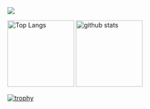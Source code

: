 ![](http://github-profile-summary-cards.vercel.app/api/cards/profile-details?username=lxizaxi&theme=github)

<p align="left"> 
  <img alt="Top Langs" height="150px" src="https://github-readme-stats.vercel.app/api/top-langs/?username=lxizaxi&layout=compact&count_private=true&show_icons=true&theme=github" />
  <img alt="github stats" height="150px" src="https://github-readme-stats.vercel.app/api?username=lxizaxi&count_private=true&show_icons=true&show_icons=true&theme=github" />
</p>

[![trophy](https://github-profile-trophy.vercel.app/?username=lxizaxi&theme=github&column=8)](https://github.com/ryo-ma/github-profile-trophy)